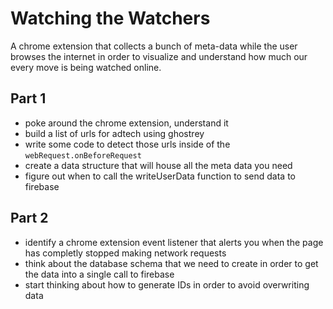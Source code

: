 # Watching the Watchers

A chrome extension that collects a bunch of meta-data while the user browses the internet in order to visualize and understand how much our every move is being watched online.

## Part 1

- poke around the chrome extension, understand it
- build a list of urls for adtech using ghostrey
- write some code to detect those urls inside of the `webRequest.onBeforeRequest`
- create a data structure that will house all the meta data you need
- figure out when to call the writeUserData function to send data to firebase

## Part 2

- identify a chrome extension event listener that alerts you when the page has completly stopped making network requests
- think about the database schema that we need to create in order to get the data into a single call to firebase
- start thinking about how to generate IDs in order to avoid overwriting data
